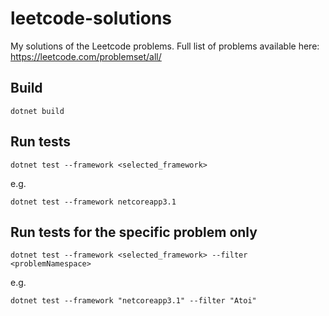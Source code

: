 # leetcode-solutions
My solutions of the Leetcode problems. Full list of problems available here: https://leetcode.com/problemset/all/

## Build
```
dotnet build
```

## Run tests
```
dotnet test --framework <selected_framework>
```
e.g.
```
dotnet test --framework netcoreapp3.1
```

## Run tests for the specific problem only
```
dotnet test --framework <selected_framework> --filter <problemNamespace>
```
e.g.
```
dotnet test --framework "netcoreapp3.1" --filter "Atoi"
```
